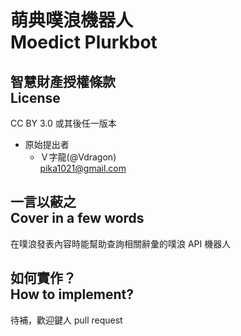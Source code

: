 萌典噗浪機器人<br />Moedict Plurkbot
=======================
智慧財產授權條款<br />License
-----------------------
CC BY 3.0 或其後任一版本
* 原始提出者
   * Ｖ字龍(@Vdragon)<br />pika1021@gmail.com

一言以蔽之<br />Cover in a few words
-----------------------
在噗浪發表內容時能幫助查詢相關辭彙的噗浪 API 機器人

如何實作？<br />How to implement?
-----------------------
待補，歡迎鍵人 pull request
